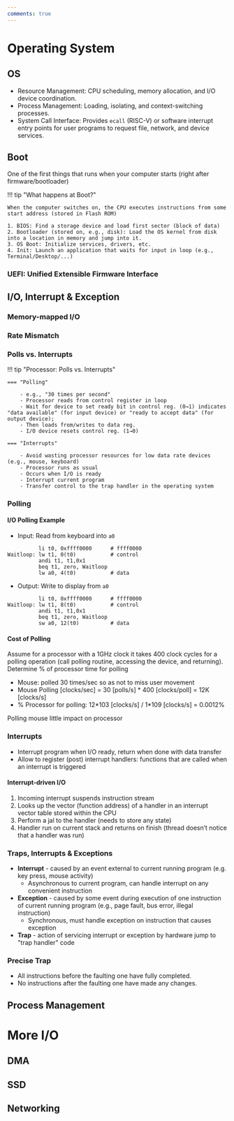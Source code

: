 ```yaml
---
comments: true
---
```


# Operating System


## OS

- Resource Management: CPU scheduling, memory allocation, and I/O device coordination.
- Process Management: Loading, isolating, and context-switching processes.
- System Call Interface: Provides `ecall` (RISC-V) or software interrupt entry points for user programs to request file, network, and device services.

## Boot

One of the first things that runs when your computer starts (right
after firmware/bootloader)

!!! tip "What happens at Boot?"

	When the computer switches on, the CPU executes instructions from some start address (stored in Flash ROM)

	1. BIOS: Find a storage device and load first sector (block of data)
	2. Bootloader (stored on, e.g., disk): Load the OS kernel from disk into a location in memory and jump into it.
	3. OS Boot: Initialize services, drivers, etc.
	4. Init: Launch an application that waits for input in loop (e.g., Terminal/Desktop/...)

### UEFI: Unified Extensible Firmware Interface

## I/O, Interrupt & Exception

### Memory-mapped I/O

### Rate Mismatch

### Polls vs. Interrupts

!!! tip "Processor: Polls vs. Interrupts"

	=== "Polling"

		- e.g., "30 times per second"
		- Processor reads from control register in loop
		- Wait for device to set ready bit in control reg. (0→1) indicates "data available" (for input device) or "ready to accept data" (for output device);
		- Then loads from/writes to data reg.
		- I/O device resets control reg. (1→0)

	=== "Interrupts"

		- Avoid wasting processor resources for low data rate devices (e.g., mouse, keyboard)
		- Processor runs as usual
		- Occurs when I/O is ready
		- Interrupt current program
		- Transfer control to the trap handler in the operating system

### Polling

#### I/O Polling Example

- Input: Read from keyboard into `a0`

```assembly
		  li t0, 0xffff0000      # ffff0000
Waitloop: lw t1, 0(t0)           # control
		  andi t1, t1,0x1
          beq t1, zero, Waitloop
          lw a0, 4(t0)           # data
```

- Output: Write to display from `a0`

```assembly
		  li t0, 0xffff0000      # ffff0000
Waitloop: lw t1, 8(t0)           # control
		  andi t1, t1,0x1
          beq t1, zero, Waitloop
          sw a0, 12(t0)          # data
```

#### Cost of Polling

Assume for a processor with a 1GHz clock it takes 400 clock cycles for a polling operation (call polling routine, accessing the device, and returning). Determine % of processor time for polling

- Mouse: polled 30 times/sec so as not to miss user movement
- Mouse Polling [clocks/sec] = 30 [polls/s] * 400 [clocks/poll] = 12K [clocks/s]
- % Processor for polling: 12\*103 [clocks/s] / 1\*109 [clocks/s] = 0.0012%

Polling mouse little impact on processor

### Interrupts

- Interrupt program when I/O ready, return when done with data transfer
- Allow to register (post) interrupt handlers: functions that are called when an interrupt is triggered

#### Interrupt-driven I/O

1. Incoming interrupt suspends instruction stream
2. Looks up the vector (function address) of a handler in an interrupt vector table stored within the CPU
3. Perform a jal to the handler (needs to store any state)
4. Handler run on current stack and returns on finish (thread doesn’t notice that a handler was run)

### Traps, Interrupts & Exceptions

- **Interrupt** - caused by an event external to current running program (e.g. key press, mouse activity)
  - Asynchronous to current program, can handle interrupt on any convenient instruction
- **Exception** - caused by some event during execution of one instruction of current running program (e.g., page fault, bus error, illegal instruction)
  - Synchronous, must handle exception on instruction that causes exception
- **Trap** - action of servicing interrupt or exception by hardware jump to "trap handler" code

### Precise Trap

- All instructions before the faulting one have fully completed.
- No instructions after the faulting one have made any changes.

## Process Management

# More I/O

## DMA

## SSD

## Networking